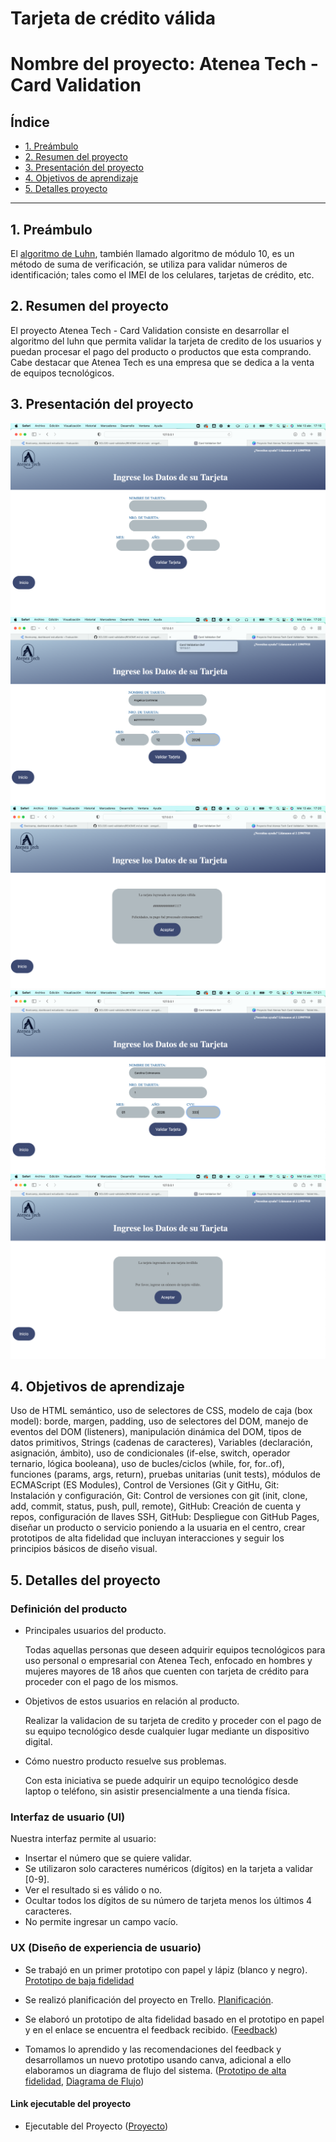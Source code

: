 # Tarjeta de crédito válida

# Nombre del proyecto: Atenea Tech - Card Validation

## Índice

- [1. Preámbulo](#1-preámbulo)
- [2. Resumen del proyecto](#2-resumen-del-proyecto)
- [3. Presentación del proyecto](#3-objetivos-de-aprendizaje)
- [4. Objetivos de aprendizaje](#3-objetivos-de-aprendizaje)
- [5. Detalles proyecto](#4-criterios-de-aceptación-mínimos-del-proyecto)

---

## 1. Preámbulo

El [algoritmo de Luhn](https://es.wikipedia.org/wiki/Algoritmo_de_Luhn),
también llamado algoritmo de módulo 10, es un método de suma de verificación,
se utiliza para validar números de identificación; tales como el IMEI de los
celulares, tarjetas de crédito, etc.

## 2. Resumen del proyecto

El proyecto Atenea Tech - Card Validation consiste en desarrollar el algoritmo del luhn que permita validar la tarjeta de credito de los usuarios y puedan procesar el pago del producto o productos que esta comprando. Cabe destacar que Atenea Tech es una empresa que se dedica a la venta de equipos tecnológicos.

## 3. Presentación del proyecto

![screen1](readme_img/pantalla_de_validacion.png)
![screen2](readme_img/ingreso_datos_correctos.png)
![screen3](readme_img/mensaje_datos_correctos.png)
![screen4](readme_img/datos_incorrectos.png)
![screen4](readme_img/mensaje_datos_incorrectos.png)

## 4. Objetivos de aprendizaje

Uso de HTML semántico, uso de selectores de CSS, modelo de caja (box model): borde, margen, padding, uso de selectores del DOM, manejo de eventos del DOM (listeners), manipulación dinámica del DOM, tipos de datos primitivos, Strings (cadenas de caracteres), Variables (declaración, asignación, ámbito), uso de condicionales (if-else, switch, operador ternario, lógica booleana), uso de bucles/ciclos (while, for, for..of), funciones (params, args, return), pruebas unitarias (unit tests), módulos de ECMAScript (ES Modules), Control de Versiones (Git y GitHu, Git: Instalación y configuración, Git: Control de versiones con git (init, clone, add, commit, status, push, pull, remote), GitHub: Creación de cuenta y repos, configuración de llaves SSH, GitHub: Despliegue con GitHub Pages, diseñar un producto o servicio poniendo a la usuaria en el centro, crear prototipos de alta fidelidad que incluyan interacciones y seguir los principios básicos de diseño visual.

## 5. Detalles del proyecto

### Definición del producto

- Principales usuarios del producto.

  Todas aquellas personas que deseen adquirir equipos tecnológicos para uso personal o empresarial con Atenea Tech, enfocado en hombres y mujeres mayores de 18 años que cuenten con tarjeta de crédito para proceder con el pago de los mismos.

- Objetivos de estos usuarios en relación al producto.

  Realizar la validacion de su tarjeta de credito y proceder con el pago de su equipo tecnológico desde cualquier lugar mediante un dispositivo digital.

- Cómo nuestro producto resuelve sus problemas.

  Con esta iniciativa se puede adquirir un equipo tecnológico desde laptop o teléfono, sin asistir presencialmente a una tienda física.

### Interfaz de usuario (UI)

Nuestra interfaz permite al usuario:

- Insertar el número que se quiere validar.
- Se utilizaron solo caracteres numéricos (dígitos) en la tarjeta a validar [0-9].
- Ver el resultado si es válido o no.
- Ocultar todos los dígitos de su número de tarjeta menos los últimos
  4 caracteres.
- No permite ingresar un campo vacío.

### UX (Diseño de experiencia de usuario)

- Se trabajó en un primer prototipo con papel y lápiz (blanco y negro).
  [Prototipo de baja fidelidad](https://www.canva.com/design/DAE9zC1Ymzc/xBdMM-JWJGDMno98QscyAw/view?utm_content=DAE9zC1Ymzc&utm_campaign=designshare&utm_medium=link2&utm_source=sharebutton)

- Se realizó planificación del proyecto en Trello.
  [Planificación](https://trello.com/invite/b/NAIIM76C/ae0e10c73c1340ce5fae808a1a1f1068/kanban-template).

- Se elaboró un prototipo de alta fidelidad basado en el prototipo en papel y en el enlace se encuentra el feedback recibido. ([Feedback](https://www.canva.com/design/DAE9zB_GhJU/sBo1iK4ohjmSSuQVZckNSg/view?utm_content=DAE9zB_GhJU&utm_campaign=designshare&utm_medium=link2&utm_source=sharebutton))

- Tomamos lo aprendido y las recomendaciones del feedback y desarrollamos un
  nuevo prototipo usando canva, adicional a ello elaboramos un diagrama de flujo del sistema.
  ([Prototipo de alta fidelidad](https://www.canva.com/design/DAE7urmTjqM/vYPNxRHsEVoZdBZn_QffWg/view?utm_content=DAE7urmTjqM&utm_campaign=designshare&utm_medium=link2&utm_source=sharebutton), [Diagrama de Flujo](https://www.canva.com/design/DAE7vEZjcR0/veP8aVIx1qTRlDDCumYlng/view?utm_content=DAE7vEZjcR0&utm_campaign=designshare&utm_medium=link2&utm_source=sharebutton))

#### Link ejecutable del proyecto

- Ejecutable del Proyecto ([Proyecto](https://anngelicafernanda.github.io/SCL020-card-validation/src/index.html))
